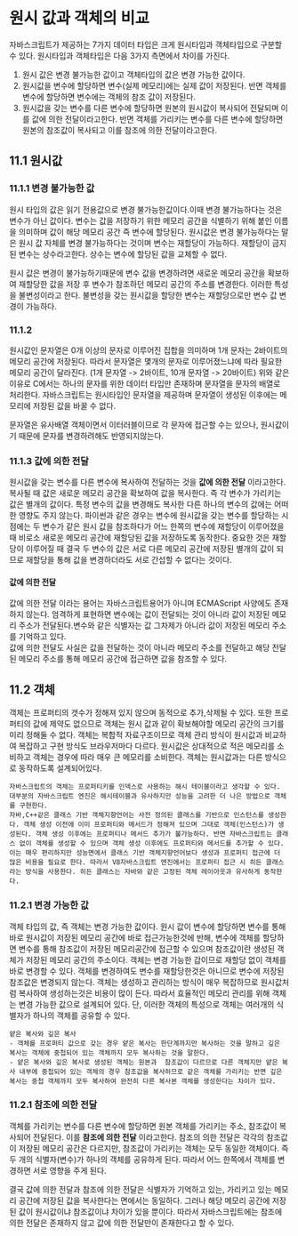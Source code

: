 # 원시 값과 객체의 비교

자바스크립트가 제공하는 7가지 데이터 타입은 크게 원시타입과 객체타입으로 구분할 수 있다.
원시타입과 객체타입은 다음 3가지 측면에서 차이를 가진다.

1. 원시 값은 변경 불가능한 값이고 객체타입의 값은 변경 가능한 값이다.
2. 원시값을 변수에 할당하면 변수(실제 메모리)에는 실제 값이 저장된다. 반면 객체를 변수에 할당하면 변수에는 객체의 참조 값이 저장된다.
3. 원시값을 갖는 변수를 다른 변수에 할당하면 원본의 원시값이 복사되어 전달되며 이를 값에 의한 전달이라고한다. 반면 객체를 가리키는 변수를 다른 변수에 할당하면 원본의 참조값이 복사되고 이를 참조에 의한 전달이라고한다.

## 11.1 원시값

### 11.1.1 변경 불가능한 값

원시 타입의 값은 읽기 전용값으로 변경 불가능한값이다.이때 변경 불가능하다는 것은 변수가 아닌 값이다. 변수는 값을 저장하기 위한 메모리 공간을 식별하기 위해 붙인 이름을 의미하며 값이 해당 메모리 공간 즉 변수에 할당된다. 원시값은 변경 불가능하다는 말은 원시 값 자체를 변경 불가능하다는 것이며 변수는 재할당이 가능하다.
재할당이 금지된 변수는 상수라고한다. 상수는 변수에 할당된 값을 교체할 수 없다.

원시 값은 변경이 불가능하기때문에 변수 값을 변경하려면 새로운 메모리 공간을 확보하여 재할당한 값을 저장 후 변수가 참조하던 메모리 공간의 주소를 변경한다. 이러한 특성을 불변성이라고 한다.
불변성을 갖는 원시값을 할당한 변수는 재할당으로만 변수 값 변경이 가능하다.

### 11.1.2

원시값인 문자열은 0개 이상의 문자로 이루어진 집합을 의미하며 1개 문자는 2바이트의 메모리 공간에 저장된다. 따라서 문자열은 몇개의 문자로 이루어졌느냐에 따라 필요한 메모리 공간이 달라진다. (1개 문자열 -> 2바이트, 10개 문자열 -> 20바이트)
위와 같은 이유로 C에서는 하나의 문자를 위한 데이터 타입만 존재하며 문자열을 문자의 배열로 처리한다.
자바스크립트는 원시타입인 문자열을 제공하며 문자열이 생성된 이후에는 메모리에 저장된 값을 바꿀 수 없다.

문자열은 유사배열 객체이면서 이터러블이므로 각 문자에 접근할 수는 있으나, 원시값이기 때문에 문자를 변경하려해도 반영되지않는다.

### 11.1.3 값에 의한 전달

원시값을 갖는 변수를 다른 변수에 복사하여 전달하는 것을 **값에 의한 전달** 이라고한다. 복사될 때 값은 새로운 메모리 공간을 확보하여 값을 복사한다. 즉 각 변수가 가리키는 값은 별개의 값이다. 특정 변수의 값을 변경해도 복사한 다른 하나의 변수의 값에는 어떠한 영향도 주지 않는다.
파이썬과 같은 경우는 변수에 원시값을 갖는 변수를 할당하는 시점에는 두 변수가 같은 원시 값을 참조하다가 어느 한쪽의 변수에 재할당이 이루어졌을 때 비로소 새로운 메모리 공간에 재할당된 값을 저장하도록 동작한다.
중요한 것은 재할당이 이루어질 때 결국 두 변수의 값은 서로 다른 메모리 공간에 저장된 별개의 값이 되므로 재할당을 통해 값을 변경하더라도 서로 간섭할 수 없다는 것이다.

#### 값에 의한 전달

값에 의한 전달 이라는 용어는 자바스크립트용어가 아니며 ECMAScript 사양에도 존재하지 않는다. 엄격하게 표현하면 변수에는 값이 전달되는 것이 아니라 값이 저장된 메모리 주소가 전달된다.변수와 같은 식별자는 값 그차제가 아니라 값이 저장된 메모리 주소를 기억하고 있다.  
값에 의한 전달도 사실은 값을 전달하는 것이 아니라 메모리 주소를 전달하고 해당 전달된 메모리 주소를 통해 메모리 공간에 접근하면 값을 참조할 수 있다.

## 11.2 객체

객체는 프로퍼티의 갯수가 정해져 있지 않으며 동적으로 추가,삭제될 수 있다. 또한 프로퍼티의 값에 제약도 없으므로 객체는 원시 값과 같이 확보해야할 메모리 공간의 크기를 미리 정해둘 수 없다.
객체는 복합적 자료구조이므로 객체 관리 방식이 원시값과 비교하여 복잡하고 구현 방식도 브라우저마다 다르다. 원시값은 상대적으로 적은 메모리를 소비하고 객체는 경우에 따라 매우 큰 메모리를 소비한다.
객체는 원시값과는 다른 방식으로 동작하도록 설계되어있다.

```
자바스크립트의 객체는 프로퍼티키를 인덱스로 사용하는 해시 테이블이라고 생각할 수 있다. 대부분의 자바스크립트 엔진은 해시테이블과 유사하지만 성능을 고려한 더 나은 방법으로 객체를 구현한다.
자바,C++같은 클래스 기반 객체지향언어는 사전 정의된 클래스를 기반으로 인스턴스를 생성한다. 객체 생성 이전에 이미 프로퍼티와 메서드가 정해져 있으며 그대로 객체(인스턴스)가 생성된다. 객체 생성 이후에는 프로퍼티나 메서드 추가가 불가능하다. 반면 자바스크립트는 클래스 없이 객체를 생성할 수 있으며 객체 생성 이후에도 프로퍼티와 메서드를 추가할 수 있다. 이는 매우 편리하지만 성능면에서 클래스 기반 객체지향언어보다 생성과 프로퍼티 접근에 더 많은 비용을 필요로 한다. 따라서 V8자바스크립트 엔진에서는 프로퍼티 접근 시 히든 클래스라는 방식을 사용한다. 히든 클래스는 자바와 같은 고정된 객체 레이아웃과 유사하게 동작한다.
```

### 11.2.1 변경 가능한 값

객체 타입의 값, 즉 객체는 변경 가능한 값이다.
원시 값이 변수에 할당하면 변수를 통해 바로 원시값이 저장된 메모리 공간에 바로 접근가능한것에 반해, 변수에 객체를 할당하면 변수를 통해 참조값이 저장된 메모리공간에 접근할 수 있으며 참조값이란 생성된 객체가 저장된 메모리 공간의 주소이다.
객체는 변경 가능한 갑이므로 재할당 없이 객체를 바로 변경할 수 있다. 객체를 변경하여도 변수를 재할당한것은 아니므로 변수에 저장된 참조값은 변경되지 않는다.
객체는 생성하고 관리하는 방식이 매우 복잡하므로 원시값처럼 복사하여 생성하는것은 비용이 많이 든다. 따라서 효율적인 메모리 관리를 위해 객체는 변경 가능한 값으로 설계되어 있다.
단, 이러한 객체의 특성으로 객체는 여러개의 식별자가 하나의 객체를 공유할 수 있다.

```
얕은 복사와 깊은 복사
- 객체를 프로퍼티 값으로 갖는 경우 얕은 복사는 한단계까지만 복사하는 것을 말하고 깊은 복사는 객체에 중첩되어 있는 객체까지 모두 복사하는 것을 말한다.
- 얕은 복사와 깊은 복사로 생성된 객체는 원본과  참조값이 다르므로 다른 객체지만 얕은 복사 내부에 중첩되어 있는 객체의 경우 참조값을 복사하므로 같은 객체를 가리키는 반면 깊은 복사는 중첩 객체까지 모두 복사하여 완전히 다른 복사본 객체를 생성한다는 차이가 있다.
```

### 11.2.1 참조에 의한 전달

객체를 가리키는 변수를 다른 변수에 할당하면 원본 객체를 가리키는 주소, 참조값이 복사되어 전달된다. 이를 **참조에 의한 전달** 이라고한다.
참조의 의한 전달은 각각의 참조값이 저장된 메모리 공간은 다르지만, 참조값이 가리키는 객체는 모두 동일한 객체이다. 즉 두 개의 식별자(변수)가 하나의 객체를 공유하게 된다. 따라서 어느 한쪽에서 객체를 변경하면 서로 영향을 주게 된다.

결국 값에 의한 전달과 참조에 의한 전달은 식별자가 기억하고 있는, 가리키고 있는 메모리 공간에 저장된 값을 복사한다는 면에서는 동일하다.
그러나 해당 메모리 공간에 저장된 값이 원시값이냐 참조값이냐 차이가 있을 뿐이다. 따라서 자바스크립트에는 참조에 의한 전달은 존재하지 않고 값에 의한 전달만이 존재한다고 할 수 있다.
